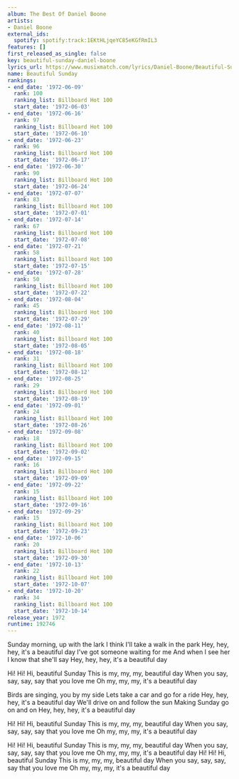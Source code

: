 ```yaml
---
album: The Best Of Daniel Boone
artists:
- Daniel Boone
external_ids:
  spotify: spotify:track:1EKtHLjqeYC85eKGfRmIL3
features: []
first_released_as_single: false
key: beautiful-sunday-daniel-boone
lyrics_url: https://www.musixmatch.com/lyrics/Daniel-Boone/Beautiful-Sunday
name: Beautiful Sunday
rankings:
- end_date: '1972-06-09'
  rank: 100
  ranking_list: Billboard Hot 100
  start_date: '1972-06-03'
- end_date: '1972-06-16'
  rank: 97
  ranking_list: Billboard Hot 100
  start_date: '1972-06-10'
- end_date: '1972-06-23'
  rank: 96
  ranking_list: Billboard Hot 100
  start_date: '1972-06-17'
- end_date: '1972-06-30'
  rank: 90
  ranking_list: Billboard Hot 100
  start_date: '1972-06-24'
- end_date: '1972-07-07'
  rank: 83
  ranking_list: Billboard Hot 100
  start_date: '1972-07-01'
- end_date: '1972-07-14'
  rank: 67
  ranking_list: Billboard Hot 100
  start_date: '1972-07-08'
- end_date: '1972-07-21'
  rank: 58
  ranking_list: Billboard Hot 100
  start_date: '1972-07-15'
- end_date: '1972-07-28'
  rank: 50
  ranking_list: Billboard Hot 100
  start_date: '1972-07-22'
- end_date: '1972-08-04'
  rank: 45
  ranking_list: Billboard Hot 100
  start_date: '1972-07-29'
- end_date: '1972-08-11'
  rank: 40
  ranking_list: Billboard Hot 100
  start_date: '1972-08-05'
- end_date: '1972-08-18'
  rank: 31
  ranking_list: Billboard Hot 100
  start_date: '1972-08-12'
- end_date: '1972-08-25'
  rank: 29
  ranking_list: Billboard Hot 100
  start_date: '1972-08-19'
- end_date: '1972-09-01'
  rank: 24
  ranking_list: Billboard Hot 100
  start_date: '1972-08-26'
- end_date: '1972-09-08'
  rank: 18
  ranking_list: Billboard Hot 100
  start_date: '1972-09-02'
- end_date: '1972-09-15'
  rank: 16
  ranking_list: Billboard Hot 100
  start_date: '1972-09-09'
- end_date: '1972-09-22'
  rank: 15
  ranking_list: Billboard Hot 100
  start_date: '1972-09-16'
- end_date: '1972-09-29'
  rank: 15
  ranking_list: Billboard Hot 100
  start_date: '1972-09-23'
- end_date: '1972-10-06'
  rank: 20
  ranking_list: Billboard Hot 100
  start_date: '1972-09-30'
- end_date: '1972-10-13'
  rank: 22
  ranking_list: Billboard Hot 100
  start_date: '1972-10-07'
- end_date: '1972-10-20'
  rank: 34
  ranking_list: Billboard Hot 100
  start_date: '1972-10-14'
release_year: 1972
runtime: 192746
---
```

Sunday morning, up with the lark
I think I'll take a walk in the park
Hey, hey, hey, it's a beautiful day
I've got someone waiting for me
And when I see her I know that she'll say
Hey, hey, hey, it's a beautiful day

Hi! Hi! Hi, beautiful Sunday
This is my, my, my, beautiful day
When you say, say, say, say that you love me
Oh my, my, my, it's a beautiful day

Birds are singing, you by my side
Lets take a car and go for a ride
Hey, hey, hey, it's a beautiful day
We'll drive on and follow the sun
Making Sunday go on and on
Hey, hey, hey, it's a beautiful day

Hi! Hi! Hi, beautiful Sunday
This is my, my, my, beautiful day
When you say, say, say, say that you love me
Oh my, my, my, it's a beautiful day

Hi! Hi! Hi, beautiful Sunday
This is my, my, my, beautiful day
When you say, say, say, say that you love me
Oh my, my, my, it's a beautiful day
Hi! Hi! Hi, beautiful Sunday
This is my, my, my, beautiful day
When you say, say, say, say that you love me
Oh my, my, my, it's a beautiful day

